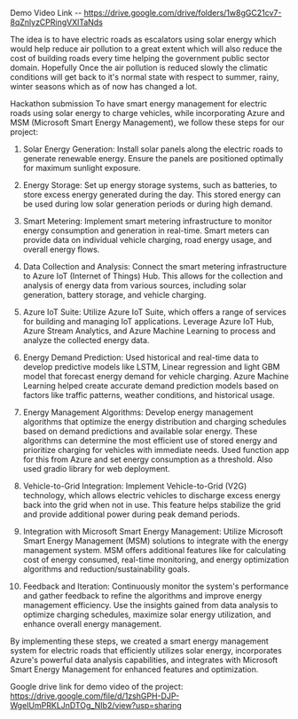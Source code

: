 Demo Video Link -- https://drive.google.com/drive/folders/1w8gGC21cv7-8qZnlyzCPRingVXlTaNds

The idea is to have electric roads as escalators using solar energy which would help reduce air pollution to a great extent which will also reduce the cost of building roads every time helping the government public sector domain. Hopefully Once the air pollution is reduced slowly the climatic conditions will get back to it's normal state with respect to summer, rainy, winter seasons which as of now has changed a lot.

Hackathon submission 
To have smart energy management for electric roads using solar energy to charge vehicles, while incorporating Azure and MSM (Microsoft Smart Energy Management), we follow these steps for our project:

1. Solar Energy Generation: Install solar panels along the electric roads to generate renewable energy. Ensure the panels are positioned optimally for maximum sunlight exposure.

2. Energy Storage: Set up energy storage systems, such as batteries, to store excess energy generated during the day. This stored energy can be used during low solar generation periods or during high demand.

3. Smart Metering: Implement smart metering infrastructure to monitor energy consumption and generation in real-time. Smart meters can provide data on individual vehicle charging, road energy usage, and overall energy flows.

4. Data Collection and Analysis: Connect the smart metering infrastructure to Azure IoT (Internet of Things) Hub. This allows for the collection and analysis of energy data from various sources, including solar generation, battery storage, and vehicle charging.

5. Azure IoT Suite: Utilize Azure IoT Suite, which offers a range of services for building and managing IoT applications. Leverage Azure IoT Hub, Azure Stream Analytics, and Azure Machine Learning to process and analyze the collected energy data.

6. Energy Demand Prediction: Used historical and real-time data to develop predictive models like LSTM, Linear regression and light GBM model that forecast energy demand for vehicle charging. Azure Machine Learning helped create accurate demand prediction models based on factors like traffic patterns, weather conditions, and historical usage.

7. Energy Management Algorithms: Develop energy management algorithms that optimize the energy distribution and charging schedules based on demand predictions and available solar energy. These algorithms can determine the most efficient use of stored energy and prioritize charging for vehicles with immediate needs. Used function app for this from Azure and set energy consumption as a threshold. Also used gradio library for web deployment.

8. Vehicle-to-Grid Integration: Implement Vehicle-to-Grid (V2G) technology, which allows electric vehicles to discharge excess energy back into the grid when not in use. This feature helps stabilize the grid and provide additional power during peak demand periods.

9. Integration with Microsoft Smart Energy Management: Utilize Microsoft Smart Energy Management (MSM) solutions to integrate with the energy management system. MSM offers additional features like for calculating cost of energy consumed, real-time monitoring, and energy optimization algorithms and reduction/sustainability goals.

10. Feedback and Iteration: Continuously monitor the system's performance and gather feedback to refine the algorithms and improve energy management efficiency. Use the insights gained from data analysis to optimize charging schedules, maximize solar energy utilization, and enhance overall energy management.

By implementing these steps, we created a smart energy management system for electric roads that efficiently utilizes solar energy, incorporates Azure's powerful data analysis capabilities, and integrates with Microsoft Smart Energy Management for enhanced features and optimization.

Google drive link for demo video of the project:
https://drive.google.com/file/d/1zshGPH-DJP-WgeIUmPRKLJnDTOg_NIb2/view?usp=sharing
